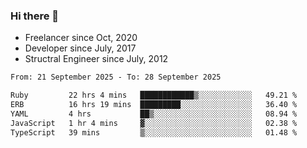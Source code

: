 ### Hi there 👋

- Freelancer since Oct, 2020
- Developer since July, 2017
- Structral Engineer since July, 2012

<!--START_SECTION:waka-->

```txt
From: 21 September 2025 - To: 28 September 2025

Ruby         22 hrs 4 mins   ████████████▒░░░░░░░░░░░░   49.21 %
ERB          16 hrs 19 mins  █████████░░░░░░░░░░░░░░░░   36.40 %
YAML         4 hrs           ██▒░░░░░░░░░░░░░░░░░░░░░░   08.94 %
JavaScript   1 hr 4 mins     ▓░░░░░░░░░░░░░░░░░░░░░░░░   02.38 %
TypeScript   39 mins         ▒░░░░░░░░░░░░░░░░░░░░░░░░   01.48 %
```

<!--END_SECTION:waka-->
